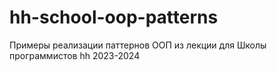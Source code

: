 # hh-school-oop-patterns
Примеры реализации паттернов ООП из лекции для Школы программистов hh 2023-2024
